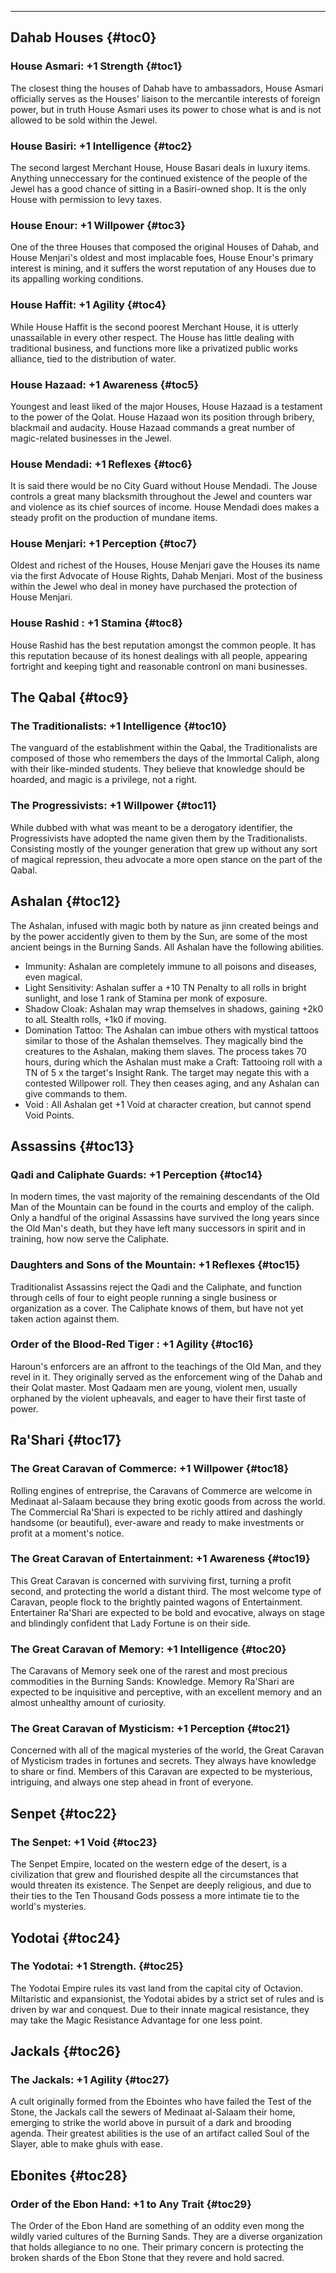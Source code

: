 ---
## <span>Dahab Houses</span> {#toc0}

### <span>House Asmari: +1 Strength</span> {#toc1}

The closest thing the houses of Dahab have to ambassadors, House Asmari officially serves as the Houses' liaison to the mercantile interests of foreign power, but in truth House Asmari uses its power to chose what is and is not allowed to be sold within the Jewel.

### <span>House Basiri: +1 Intelligence</span> {#toc2}

The second largest Merchant House, House Basari deals in luxury items. Anything unneccessary for the continued existence of the people of the Jewel has a good chance of sitting in a Basiri-owned shop. It is the only House with permission to levy taxes.

### <span>House Enour: +1 Willpower</span> {#toc3}

One of the three Houses that composed the original Houses of Dahab, and House Menjari's oldest and most implacable foes, House Enour's primary interest is mining, and it suffers the worst reputation of any Houses due to its appalling working conditions.

### <span>House Haffit: +1 Agility</span> {#toc4}

While House Haffit is the second poorest Merchant House, it is utterly unassailable in every other respect. The House has little dealing with traditional business, and functions more like a privatized public works alliance, tied to the distribution of water.

### <span>House Hazaad: +1 Awareness</span> {#toc5}

Youngest and least liked of the major Houses, House Hazaad is a testament to the power of the Qolat. House Hazaad won its position through bribery, blackmail and audacity. House Hazaad commands a great number of magic-related businesses in the Jewel.

### <span>House Mendadi: +1 Reflexes</span> {#toc6}

It is said there would be no City Guard without House Mendadi. The Jouse controls a great many blacksmith throughout the Jewel and counters war and violence as its chief sources of income. House Mendadi does makes a steady profit on the production of mundane items.

### <span>House Menjari: +1 Perception</span> {#toc7}

Oldest and richest of the Houses, House Menjari gave the Houses its name via the first Advocate of House Rights, Dahab Menjari. Most of the business within the Jewel who deal in money have purchased the protection of House Menjari.

### <span>House Rashid : +1 Stamina</span> {#toc8}

House Rashid has the best reputation amongst the common people. It has this reputation because of its honest dealings with all people, appearing fortright and keeping tight and reasonable contronl on mani businesses.

## <span>The Qabal</span> {#toc9}

### <span>The Traditionalists: +1 Intelligence</span> {#toc10}

The vanguard of the establishment within the Qabal, the Traditionalists are composed of those who remembers the days of the Immortal Caliph, along with their like-minded students. They believe that knowledge should be hoarded, and magic is a privilege, not a right.

### <span>The Progressivists: +1 Willpower</span> {#toc11}

While dubbed with what was meant to be a derogatory identifier, the Progressivists have adopted the name given them by the Traditionalists. Consisting mostly of the younger generation that grew up without any sort of magical repression, theu advocate a more open stance on the part of the Qabal.

## <span>Ashalan</span> {#toc12}

The Ashalan, infused with magic both by nature as jinn created beings and by the power accidently given to them by the Sun, are some of the most ancient beings in the Burning Sands. All Ashalan have the following abilities.

- Immunity: Ashalan are completely immune to all poisons and diseases, even magical.
- Light Sensitivity: Ashalan suffer a +10&#160;TN Penalty to all rolls in bright sunlight, and lose 1 rank of Stamina per monk of exposure.
- Shadow Cloak: Ashalan may wrap themselves in shadows, gaining +2k0 to alL Stealth rolls, +1k0 if moving.
- Domination Tattoo: The Ashalan can imbue others with mystical tattoos similar to those of the Ashalan themselves. They magically bind the creatures to the Ashalan, making them slaves. The process takes 70 hours, during which the Ashalan must make a Craft: Tattooing roll with a TN of 5 x the target's Insight Rank. The target may negate this with a contested Willpower roll. They then ceases aging, and any Ashalan can give commands to them.
- Void : All Ashalan get +1 Void at character creation, but cannot spend Void Points.

## <span>Assassins</span> {#toc13}

### <span>Qadi and Caliphate Guards: +1 Perception</span> {#toc14}

In modern times, the vast majority of the remaining descendants of the Old Man of the Mountain can be found in the courts and employ of the caliph. Only a handful of the original Assassins have survived the long years since the Old Man's death, but they have left many successors in spirit and in training, how now serve the Caliphate.

### <span>Daughters and Sons of the Mountain: +1 Reflexes</span> {#toc15}

Traditionalist Assassins reject the Qadi and the Caliphate, and function through cells of four to eight people running a single business or organization as a cover. The Caliphate knows of them, but have not yet taken action against them.

### <span>Order of the Blood-Red Tiger : +1 Agility</span> {#toc16}

Haroun's enforcers are an affront to the teachings of the Old Man, and they revel in it. They originally served as the enforcement wing of the Dahab and their Qolat master. Most Qadaam men are young, violent men, usually orphaned by the violent upheavals, and eager to have their first taste of power.

## <span>Ra'Shari</span> {#toc17}

### <span>The Great Caravan of Commerce: +1 Willpower</span> {#toc18}

Rolling engines of entreprise, the Caravans of Commerce are welcome in Medinaat al-Salaam because they bring exotic goods from across the world. The Commercial Ra'Shari is expected to be richly attired and dashingly handsome (or beautiful), ever-aware and ready to make investments or profit at a moment's notice.

### <span>The Great Caravan of Entertainment: +1 Awareness</span> {#toc19}

This Great Caravan is concerned with surviving first, turning a profit second, and protecting the world a distant third. The most welcome type of Caravan, people flock to the brightly painted wagons of Entertainment. Entertainer Ra'Shari are expected to be bold and evocative, always on stage and blindingly confident that Lady Fortune is on their side.

### <span>The Great Caravan of Memory: +1 Intelligence</span> {#toc20}

The Caravans of Memory seek one of the rarest and most precious commodities in the Burning Sands: Knowledge. Memory Ra'Shari are expected to be inquisitive and perceptive, with an excellent memory and an almost unhealthy amount of curiosity.

### <span>The Great Caravan of Mysticism: +1 Perception</span> {#toc21}

Concerned with all of the magical mysteries of the world, the Great Caravan of Mysticism trades in fortunes and secrets. They always have knowledge to share or find. Members of this Caravan are expected to be mysterious, intriguing, and always one step ahead in front of everyone.

## <span>Senpet</span> {#toc22}

### <span>The Senpet: +1 Void</span> {#toc23}

The Senpet Empire, located on the western edge of the desert, is a civilization that grew and flourished despite all the circumstances that would threaten its existence. The Senpet are deeply religious, and due to their ties to the Ten Thousand Gods possess a more intimate tie to the world's mysteries.

## <span>Yodotai</span> {#toc24}

### <span>The Yodotai: +1 Strength.</span> {#toc25}

The Yodotai Empire rules its vast land from the capital city of Octavion. Miltaristic and expansionist, the Yodotai abides by a strict set of rules and is driven by war and conquest. Due to their innate magical resistance, they may take the Magic Resistance Advantage for one less point.

## <span>Jackals</span> {#toc26}

### <span>The Jackals: +1 Agility</span> {#toc27}

A cult originally formed from the Ebointes who have failed the Test of the Stone, the Jackals call the sewers of Medinaat al-Salaam their home, emerging to strike the world above in pursuit of a dark and brooding agenda. Their greatest abilities is the use of an artifact called Soul of the Slayer, able to make ghuls with ease.

## <span>Ebonites</span> {#toc28}

### <span>Order of the Ebon Hand: +1 to Any Trait</span> {#toc29}

The Order of the Ebon Hand are something of an oddity even mong the wildly varied cultures of the Burning Sands. They are a diverse organization that holds allegiance to no one. Their primary concern is protecting the broken shards of the Ebon Stone that they revere and hold sacred.

